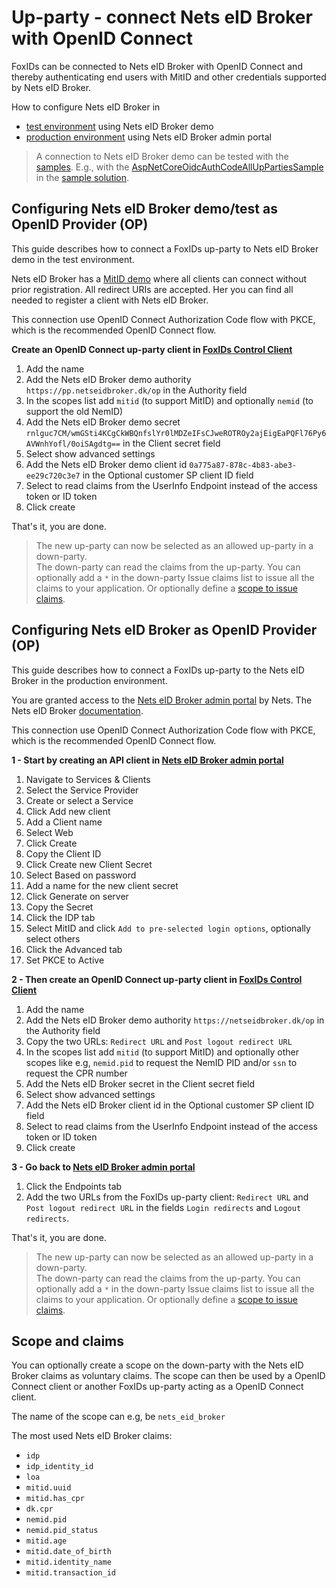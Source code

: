 ﻿# Up-party - connect Nets eID Broker with OpenID Connect

FoxIDs can be connected to Nets eID Broker with OpenID Connect and thereby authenticating end users with MitID and other credentials supported by Nets eID Broker.

How to configure Nets eID Broker in
- [test environment](#configuring-nets-eid-broker-demotest-as-openid-provider-op) using Nets eID Broker demo
- [production environment](#configuring-nets-eid-broker-as-openid-provider-op) using Nets eID Broker admin portal

> A connection to Nets eID Broker demo can be tested with the [samples](samples.md). E.g., with the [AspNetCoreOidcAuthCodeAllUpPartiesSample](https://github.com/ITfoxtec/FoxIDs.Samples/tree/master/src/AspNetCoreOidcAuthCodeAllUpPartiesSample) in the [sample solution](https://github.com/ITfoxtec/FoxIDs.Samples). 

## Configuring Nets eID Broker demo/test as OpenID Provider (OP)

This guide describes how to connect a FoxIDs up-party to Nets eID Broker demo in the test environment.

Nets eID Broker has a [MitID demo](https://broker.signaturgruppen.dk/en/technical-documentation/open-oidc-clients) where all clients can connect without prior registration. All redirect URIs are accepted. 
Her you can find all needed to register a client with Nets eID Broker. 

This connection use OpenID Connect Authorization Code flow with PKCE, which is the recommended OpenID Connect flow.

**Create an OpenID Connect up-party client in [FoxIDs Control Client](control.md#foxids-control-client)**

1. Add the name
2. Add the Nets eID Broker demo authority `https://pp.netseidbroker.dk/op` in the Authority field
3. In the scopes list add `mitid` (to support MitID) and optionally `nemid` (to support the old NemID)
4. Add the Nets eID Broker demo secret `rnlguc7CM/wmGSti4KCgCkWBQnfslYr0lMDZeIFsCJweROTROy2ajEigEaPQFl76Py6AVWnhYofl/0oiSAgdtg==` in the Client secret field
5. Select show advanced settings
6. Add the Nets eID Broker demo client id `0a775a87-878c-4b83-abe3-ee29c720c3e7` in the Optional customer SP client ID field
7. Select to read claims from the UserInfo Endpoint instead of the access token or ID token
8. Click create

That's it, you are done. 

> The new up-party can now be selected as an allowed up-party in a down-party.  
> The down-party can read the claims from the up-party. You can optionally add a `*` in the down-party Issue claims list to issue all the claims to your application. Or optionally define a [scope to issue claims](#scope-and-claims).

## Configuring Nets eID Broker as OpenID Provider (OP)

This guide describes how to connect a FoxIDs up-party to the Nets eID Broker in the production environment.

You are granted access to the [Nets eID Broker admin portal](https://netseidbroker.dk/admin) by Nets. The Nets eID Broker [documentation](https://broker.signaturgruppen.dk/en/technical-documentation).  

This connection use OpenID Connect Authorization Code flow with PKCE, which is the recommended OpenID Connect flow.

**1 - Start by creating an API client in [Nets eID Broker admin portal](https://netseidbroker.dk/admin)**

 1. Navigate to Services & Clients
 2. Select the Service Provider
 3. Create or select a Service
 4. Click Add new client
 5. Add a Client name
 6. Select Web
 7. Click Create
 8. Copy the Client ID
 9. Click Create new Client Secret
 10. Select Based on password
 11. Add a name for the new client secret
 12. Click Generate on server
 13. Copy the Secret
 14. Click the IDP tab
 15. Select MitID and click `Add to pre-selected login options`, optionally select others
 16. Click the Advanced tab
 17. Set PKCE to Active
  
**2 - Then create an OpenID Connect up-party client in [FoxIDs Control Client](control.md#foxids-control-client)**

1. Add the name
2. Add the Nets eID Broker demo authority `https://netseidbroker.dk/op` in the Authority field
3. Copy the two URLs: `Redirect URL` and `Post logout redirect URL`
4. In the scopes list add `mitid` (to support MitID) and optionally other scopes like e.g, `nemid.pid` to request the NemID PID and/or `ssn` to request the CPR number
5. Add the Nets eID Broker secret in the Client secret field
6. Select show advanced settings
7. Add the Nets eID Broker client id in the Optional customer SP client ID field
8. Select to read claims from the UserInfo Endpoint instead of the access token or ID token
9. Click create

 **3 - Go back to [Nets eID Broker admin portal](https://netseidbroker.dk/admin)**

 1. Click the Endpoints tab
 2. Add the two URLs from the FoxIDs up-party client: `Redirect URL` and `Post logout redirect URL` in the fields `Login redirects` and `Logout redirects`.

That's it, you are done. 

> The new up-party can now be selected as an allowed up-party in a down-party.  
> The down-party can read the claims from the up-party. You can optionally add a `*` in the down-party Issue claims list to issue all the claims to your application. Or optionally define a [scope to issue claims](#scope-and-claims).

## Scope and claims
You can optionally create a scope on the down-party with the Nets eID Broker claims as voluntary claims. The scope can then be used by a OpenID Connect client or another FoxIDs up-party acting as a OpenID Connect client.

The name of the scope can e.g, be `nets_eid_broker`

The most used Nets eID Broker claims:

- `idp`
- `idp_identity_id`
- `loa`
- `mitid.uuid`
- `mitid.has_cpr`
- `dk.cpr`
- `nemid.pid`
- `nemid.pid_status`
- `mitid.age`
- `mitid.date_of_birth`
- `mitid.identity_name`
- `mitid.transaction_id`
